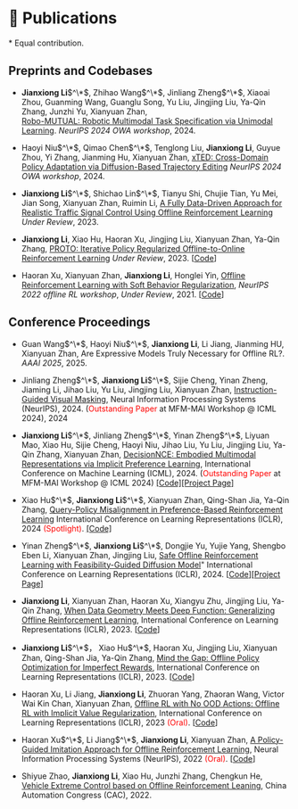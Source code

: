 
# 📝 Publications
\* Equal contribution.
## Preprints and Codebases
- **Jianxiong Li**$^\*$, Zhihao Wang$^\*$, Jinliang Zheng$^\*$, Xiaoai Zhou, Guanming Wang, Guanglu Song, Yu Liu, Jingjing Liu, Ya-Qin Zhang, Junzhi Yu, Xianyuan Zhan, [	
Robo-MUTUAL: Robotic Multimodal Task Specification via Unimodal Learning](https://zh1hao.wang/Robo_MUTUAL/). *NeurIPS 2024 OWA workshop*, 2024.

- Haoyi Niu$^\*$, Qimao Chen$^\*$, Tenglong Liu, **Jianxiong Li**, Guyue Zhou, Yi Zhang, Jianming Hu, Xianyuan Zhan, [xTED: Cross-Domain Policy Adaptation via Diffusion-Based Trajectory Editing](https://arxiv.org/abs/2409.08687v1) *NeurIPS 2024 OWA workshop*, 2024.

- **Jianxiong Li**$^\*$, Shichao Lin$^\*$, Tianyu Shi, Chujie Tian, Yu Mei, Jian Song, Xianyuan Zhan, Ruimin Li, [A Fully Data-Driven Approach for Realistic Traffic Signal Control Using Offline Reinforcement Learning](https://arxiv.org/abs/2311.15920) *Under Review*, 2023.

- **Jianxiong Li**, Xiao Hu, Haoran Xu, Jingjing Liu, Xianyuan Zhan, Ya-Qin Zhang, [PROTO: Iterative Policy Regularized Offline-to-Online Reinforcement Learning](https://arxiv.org/abs/2305.15669) *Under Review*, 2023. [[Code](https://github.com/Facebear-ljx/PROTO)]

- Haoran Xu, Xianyuan Zhan, **Jianxiong Li**, Honglei Yin, [Offline Reinforcement Learning with Soft Behavior Regularization](https://arxiv.org/abs/2110.07395), *NeurIPS 2022 offline RL workshop*, *Under Review*, 2021. [[Code](https://github.com/Facebear-ljx/SBAC)]


## Conference Proceedings
- Guan Wang$^\*$, Haoyi Niu$^\*$, **Jianxiong Li**, Li Jiang, Jianming HU, Xianyuan Zhan, Are Expressive Models Truly Necessary for Offline RL?. *AAAI 2025*, 2025.

- Jinliang Zheng$^\*$, **Jianxiong Li**$^\*$, Sijie Cheng, Yinan Zheng, Jiaming Li, Jihao Liu, Yu Liu, Jingjing Liu, Xianyuan Zhan, [Instruction-Guided Visual Masking](https://2toinf.github.io/IVM/), Neural Information Processing Systems (NeurIPS), 2024. (<span style="color:red">Outstanding Paper</span> at MFM-MAI Workshop @ ICML 2024), 2024

- **Jianxiong Li**$^\*$, Jinliang Zheng$^\*$, Yinan Zheng$^\*$, Liyuan Mao, Xiao Hu, Sijie Cheng, Haoyi Niu, Jihao Liu, Yu Liu, Jingjing Liu, Ya-Qin Zhang, Xianyuan Zhan, [DecisionNCE: Embodied Multimodal Representations via Implicit Preference Learning](https://arxiv.org/pdf/2402.18137.pdf), International Conference on Machine Learning (ICML), 2024. (<span style="color:red">Outstanding Paper</span> at MFM-MAI Workshop @ ICML 2024) [[Code]](https://github.com/2toinf/DecisionNCE)[[Project Page]](https://2toinf.github.io/DecisionNCE/)

- Xiao Hu$^\*$, **Jianxiong Li**$^\*$, Xianyuan Zhan, Qing-Shan Jia, Ya-Qin Zhang,  [Query-Policy Misalignment in Preference-Based Reinforcement Learning](https://openreview.net/forum?id=UoBymIwPJR&referrer=%5BAuthor%20Console%5D) International Conference on Learning Representations (ICLR), 2024 <span style="color:red">(Spotlight)</span>. [[Code]](https://github.com/huxiao09/QPA)

- Yinan Zheng$^\*$, **Jianxiong Li**$^\*$, Dongjie Yu, Yujie Yang, Shengbo Eben Li, Xianyuan Zhan, Jingjing Liu,  [Safe Offline Reinforcement Learning with Feasibility-Guided Diffusion Model](https://arxiv.org/abs/2401.10700)" International Conference on Learning Representations (ICLR), 2024. [[Code](https://github.com/ZhengYinan-AIR/FISOR)][[Project Page]](https://zhengyinan-air.github.io/FISOR/)

- **Jianxiong Li**, Xianyuan Zhan, Haoran Xu, Xiangyu Zhu, Jingjing Liu, Ya-Qin Zhang, [When Data Geometry Meets Deep Function: Generalizing Offline Reinforcement Learning](https://openreview.net/forum?id=lMO7TC7cuuh), International Conference on Learning Representations (ICLR), 2023. [[Code](https://github.com/Facebear-ljx/DOGE)]

- **Jianxiong Li**$^\*$， Xiao Hu$^\*$, Haoran Xu, Jingjing Liu, Xianyuan Zhan, Qing-Shan Jia, Ya-Qin Zhang, [Mind the Gap: Offline Policy Optimization for Imperfect Rewards](https://openreview.net/forum?id=WumysvcMvV6), International Conference on Learning Representations (ICLR), 2023. [[Code](https://github.com/Facebear-ljx/RGM)]

- Haoran Xu, Li Jiang, **Jianxiong Li**, Zhuoran Yang, Zhaoran Wang, Victor Wai Kin Chan, Xianyuan Zhan, [Offline RL with No OOD Actions: Offline RL with Implicit Value Regularization](https://openreview.net/forum?id=ueYYgo2pSSU), International Conference on Learning Representations (ICLR), 2023 <span style="color:red">(Oral)</span>. [[Code](https://github.com/ryanxhr/IVR)]

- Haoran Xu$^\*$, Li Jiang$^\*$, **Jianxiong Li**, Xianyuan Zhan, [A Policy-Guided Imitation Approach for Offline Reinforcement Learning](https://arxiv.org/abs/2210.08323), Neural Information Processing Systems (NeurIPS), 2022 <span style="color:red">(Oral)</span>. [[Code](https://github.com/ryanxhr/POR)]

- Shiyue Zhao, **Jianxiong Li**, Xiao Hu, Junzhi Zhang, Chengkun He, [Vehicle Extreme Control based on Offline Reinforcement Leaning](https://ieeexplore.ieee.org/document/10055846/), China Automation Congress (CAC), 2022.
